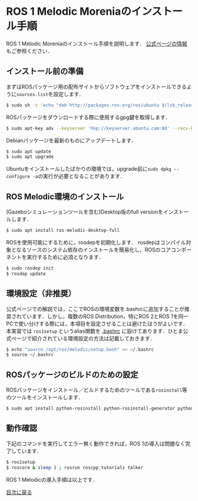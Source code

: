 # ROS 1 Melodic Moreniaのインストール手順

ROS 1 Melodic Moreniaのインストール手順を説明します．
[公式ページの情報](http://wiki.ros.org/melodic/Installation/Ubuntu)もご参照ください．

## インストール前の準備

まずはROSパッケージ用の配布サイトからソフトウェアをインストールできるように`sources.list`を設定します．

```bash
$ sudo sh -c 'echo "deb http://packages.ros.org/ros/ubuntu $(lsb_release -sc) main" > /etc/apt/sources.list.d/ros-latest.list'
```

ROSパッケージをダウンロードする際に使用するgpg鍵を取得します．

```bash
$ sudo apt-key adv --keyserver 'hkp://keyserver.ubuntu.com:80' --recv-key C1CF6E31E6BADE8868B172B4F42ED6FBAB17C654
```

Debianパッケージを最新のものにアップデートします．

```bash
$ sudo apt update
$ sudo apt upgrade
```

Ubuntuをインストールしたばかりの環境では，upgrade前に`sudo dpkg --configure -a`の実行が必要となることがあります．

## ROS Melodic環境のインストール

(Gazeboシミュレーションツールを含む)Desktop版のfull versionをインストールします．

```bash
$ sudo apt install ros-melodic-desktop-full
```

ROSを使用可能にするために，rosdepを初期化します．
rosdepはコンパイル対象となるソースのシステム依存のインストールを簡易化し，ROSのコアコンポーネントを実行するために必須となります．

```bash
$ sudo rosdep init
$ rosdep update
```

## 環境設定（非推奨）

公式ページでの解説では，ここでROSの環境変数を.bashrcに追加することが推奨されています．しかし，複数のROS Distribution，特にROS 2とROS 1を同一PCで使い分けする際には，本項目を設定させることは避けたほうがよいです．  
本実習では `ros1setup` というalias関数を [.bashrc](./dotfiles/.bashrc) に設けてあります．ひとま公式ページで紹介されている環境設定の方法は記載しておきます．

```bash
$ echo "source /opt/ros/melodic/setup.bash" >> ~/.bashrc
$ source ~/.bashrc
```

## ROSパッケージのビルドのための設定

ROSパッケージをインストール／ビルドするためのツールである`rosinstall`等のツールをインストールします．

```bash
$ sudo apt install python-rosinstall python-rosinstall-generator python-wstool build-essential
```

## 動作確認

下記のコマンドを実行してエラー無く動作できれば，ROS 1の導入は問題なく完了しています．

```bash
$ ros1setup
$ roscore & sleep 1 ; rosrun roscpp_tutorials talker 
```

ROS 1 Melodicの導入手順は以上です．

[目次に戻る](./README.md)
